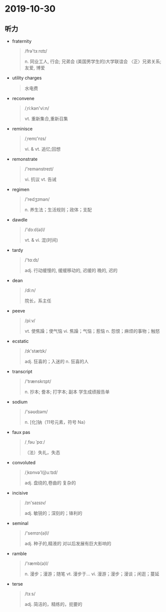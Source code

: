 # 2019-10-30

## 听力

* fraternity

  > /frə'tɜːnɪtɪ/
  >
  > n. 同业工人, 行会; 兄弟会
  > (美国男学生的)大学联谊会
  > 〈正〉兄弟关系; 友爱, 博爱

* utility charges

  > 水电费

* reconvene

  > /ˌri:kən'vi:n/
  >
  > vt. 重新集合,重新召集

* reminisce

  > /ˌremɪ'nɪs/
  >
  > vi. & vt. 追忆;回想

* remonstrate

  > /'remənstreɪt/
  >
  > vi. 抗议
  > vt. 告诫

* regimen

  > /'redʒɪmən/
  >
  > n. 养生法；生活规则；政体；支配

* dawdle

  > /'dɔːd(ə)l/
  >
  > vt. & vi. 混(时间)

* tardy

  > /'tɑːdɪ/
  >
  > adj. 行动缓慢的, 缓缓移动的, 迟缓的
  > 晚的, 迟的

* dean

  > /diːn/
  >
  > 院长，系主任

* peeve

  > /piːv/
  >
  > vt. 使焦躁；使气恼
  > vi. 焦躁；气恼；惹恼
  > n. 怨恨；麻烦的事物；触怒

* ecstatic

  > /ɪk'stætɪk/
  >
  > adj. 狂喜的；入迷的
  > n. 狂喜的人

* transcript

  > /'trænskrɪpt/
  >
  > n. 抄本; 誊本; 打字本; 副本
  > 学生成绩报告单

* sodium

  > /'səʊdɪəm/
  >
  > n. [化]钠（11号元素，符号 Na）

* faux pas

  > /ˏfəu ˈpɑː/
  >
  > （法）失礼，失态

* convoluted

  > /ˌkɒnvə'l(j)uːtɪd/
  >
  > adj. 盘绕的,卷曲的
  > 复杂的

* incisive

  > /ɪn'saɪsɪv/
  >
  > adj. 敏锐的；深刻的；锋利的

* seminal

  > /'semɪn(ə)l/
  >
  > adj. 种子的,精液的
  > 对以后发展有巨大影响的

* ramble

  > /'ræmb(ə)l/
  >
  > n. 漫步；漫游；随笔
  > vt. 漫步于…
  > vi. 漫游；漫步；漫谈；闲逛；蔓延

* terse

  > /tɜːs/
  >
  > adj. 简洁的，精练的，扼要的

  